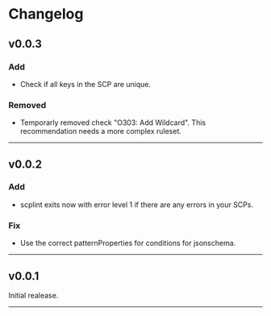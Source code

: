 # Changelog

## v0.0.3

### Add

- Check if all keys in the SCP are unique.

### Removed

- Temporarly removed check "O303: Add Wildcard". This recommendation needs a more complex ruleset.

---

## v0.0.2

### Add

- scplint exits now with error level 1 if there are any errors in your SCPs.

### Fix

- Use the correct patternProperties for conditions for jsonschema.

---

## v0.0.1

Initial realease.

---
